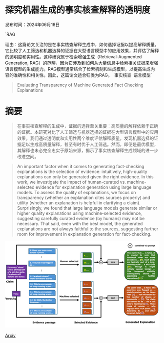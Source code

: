 # 探究机器生成的事实核查解释的透明度

发布时间：2024年06月18日

`RAG

理由：这篇论文关注的是在事实核查解释生成中，如何选择证据以提高解释质量。它比较了人工筛选和机器选择的证据在大型语言模型中的应用效果，并评估了解释的透明度和实用性。这种研究属于检索增强生成（Retrieval-Augmented Generation, RAG）的范畴，因为它涉及到如何从大量信息中检索相关证据来增强语言模型的生成能力。RAG模型通常结合了检索机制和生成模型，以提高生成内容的准确性和相关性。因此，这篇论文适合归类为RAG。` `事实核查` `语言模型`

> Evaluating Transparency of Machine Generated Fact Checking Explanations

# 摘要

> 在事实核查解释的生成中，证据的选择至关重要：高质量的解释依赖于正确的证据。本研究对比了人工筛选与机器选择的证据在大型语言模型中的应用效果。我们通过透明度和实用性两个维度评估解释质量，发现机器选择的证据足以生成高质量解释，甚至有时优于人工筛选。然而，即便是最优模型，其解释也未必完全忠实于原始来源，揭示了事实核查解释生成领域的进一步改进空间。

> An important factor when it comes to generating fact-checking explanations is the selection of evidence: intuitively, high-quality explanations can only be generated given the right evidence. In this work, we investigate the impact of human-curated vs. machine-selected evidence for explanation generation using large language models. To assess the quality of explanations, we focus on transparency (whether an explanation cites sources properly) and utility (whether an explanation is helpful in clarifying a claim). Surprisingly, we found that large language models generate similar or higher quality explanations using machine-selected evidence, suggesting carefully curated evidence (by humans) may not be necessary. That said, even with the best model, the generated explanations are not always faithful to the sources, suggesting further room for improvement in explanation generation for fact-checking.

![探究机器生成的事实核查解释的透明度](../../../paper_images/2406.12645/x1.png)

[Arxiv](https://arxiv.org/abs/2406.12645)
